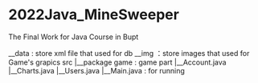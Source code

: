 # 2022Java_MineSweeper
The Final Work for Java Course in Bupt

__data : store xml file that used for db
__img  ：store images that used for Game's grapics
src 
   |__package game : game part
   |__Account.java
   |__Charts.java
   |__Users.java
   |__Main.java : for running
